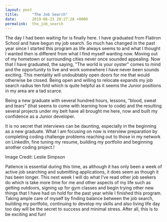 ```yaml
---
layout: post
title:      "The Job Search"
date:       2019-06-23 20:27:28 +0000
permalink:  the_job_search
---
```



The day I had been waiting for is finally here.  I have graduated from Flatiron School and have begun my job search.  So much has changed in the past year since I started this program as life always seems to and what I thought I wanted then is different from what I find myself wanting now.  Moving out of my hometown or surrounding cities never once sounded appealing.  Now that I have graduated, the saying, "The world is your oyster" comes to mind and the opportunity to live and work somewhere I have never been sounds exciting.  This mentality will undoubtably open doors for me that would otherwise be closed.  Being open and willing to relocate expands my job search radius ten fold which is quite helpful as it seems the Junior positions in my area are a tad scarce.

Being a new graduate with several hundred hours, lessons, “blood, sweat and tears” (that seems to come with learning how to code) and the resulting several projects under my belt have all brought me here, now and built my confidence as a Junior developer. 

It is no secret that interviews can be daunting, especially in the beginning as a new graduate. What I am focusing on now is interview preparation by completing coding challenge problems reaching out to those in my network on LinkedIn, fine tuning my resume, building my portfolio and beginning another coding project.!

[](https://images.app.goo.gl/TwMKDvBn97BXEDwXA)
Image Credit: Leslie Simpson

Patience is essential during this time, as although it has only been a week of active job searching and submitting applications, it does seem as though it has been longer.  This next week I will do what I’ve read other job seekers do which is take more time for me and other aspects of my life such as getting outdoors, signing up for gym classes and begin trying other new things that I have had on hold for the past year while I finished this program.  Taking ample care of myself by finding balance between the job search, building my portfolio, continuing to develop my skills and also living life day too day will be the secret to success and minimal stress.  After all, this is to be exciting and fun!  
